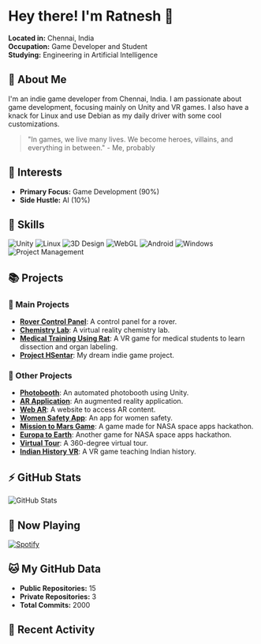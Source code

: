# Hey there! I'm Ratnesh 👋

**Located in:** Chennai, India  
**Occupation:** Game Developer and Student  
**Studying:** Engineering in Artificial Intelligence

## 🚀 About Me

I'm an indie game developer from Chennai, India. I am passionate about game development, focusing mainly on Unity and VR games. I also have a knack for Linux and use Debian as my daily driver with some cool customizations.

> "In games, we live many lives. We become heroes, villains, and everything in between." - Me, probably

## 🌱 Interests

- **Primary Focus:** Game Development (90%)
- **Side Hustle:** AI (10%)

## 🔧 Skills

![Unity](https://img.shields.io/badge/Unity-100000?style=for-the-badge&logo=unity&logoColor=white)
![Linux](https://img.shields.io/badge/Linux-100000?style=for-the-badge&logo=linux&logoColor=white)
![3D Design](https://img.shields.io/badge/3D%20Design-100000?style=for-the-badge&logo=blender&logoColor=white)
![WebGL](https://img.shields.io/badge/WebGL-100000?style=for-the-badge&logo=webgl&logoColor=white)
![Android](https://img.shields.io/badge/Android-100000?style=for-the-badge&logo=android&logoColor=white)
![Windows](https://img.shields.io/badge/Windows-100000?style=for-the-badge&logo=windows&logoColor=white)
![Project Management](https://img.shields.io/badge/Project%20Management-100000?style=for-the-badge&logo=trello&logoColor=white)

## 📚 Projects

### 🚀 Main Projects

- **[Rover Control Panel](https://github.com/hsratneshsci/rover-control)**: A control panel for a rover.
- **[Chemistry Lab](https://github.com/hsratneshsci/chemistry-lab)**: A virtual reality chemistry lab.
- **[Medical Training Using Rat](https://github.com/hsratneshsci/medical-training-rat)**: A VR game for medical students to learn dissection and organ labeling.
- **[Project HSentar](https://github.com/hsratneshsci/project-hsentar)**: My dream indie game project.

### 🎨 Other Projects

- **[Photobooth](https://github.com/hsratneshsci/photobooth)**: An automated photobooth using Unity.
- **[AR Application](https://github.com/hsratneshsci/ar-app)**: An augmented reality application.
- **[Web AR](https://github.com/hsratneshsci/web-ar)**: A website to access AR content.
- **[Women Safety App](https://github.com/hsratneshsci/women-safety)**: An app for women safety.
- **[Mission to Mars Game](https://github.com/hsratneshsci/mission-to-mars)**: A game made for NASA space apps hackathon.
- **[Europa to Earth](https://github.com/hsratneshsci/europa-to-earth)**: Another game for NASA space apps hackathon.
- **[Virtual Tour](https://github.com/hsratneshsci/virtual-tour)**: A 360-degree virtual tour.
- **[Indian History VR](https://github.com/hsratneshsci/indian-history-vr)**: A VR game teaching Indian history.

## ⚡ GitHub Stats

![GitHub Stats](https://github-readme-stats.vercel.app/api?username=hsratneshsci&show_icons=true&theme=radical)

## 🎵 Now Playing

[![Spotify](https://novatorem.vercel.app/api/spotify)](https://open.spotify.com/user/yourspotifyusername)

## 🐱 My GitHub Data

- **Public Repositories:** 15
- **Private Repositories:** 3
- **Total Commits:** 2000

## 📜 Recent Activity

<!--START_SECTION:activity-->
<!--END_SECTION:activity-->


